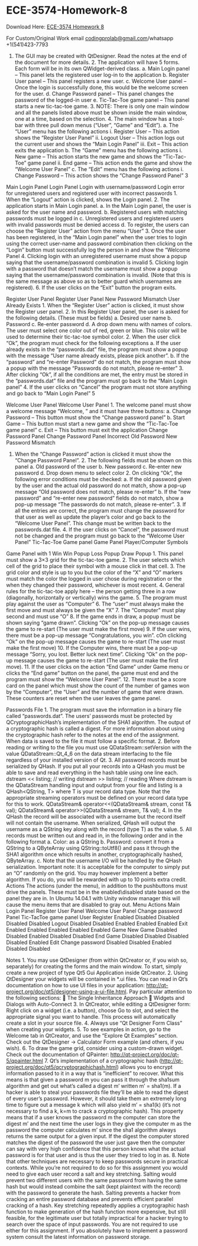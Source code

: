 # ECE-3574-Homework-8

Download Here: [ECE-3574 Homework 8](https://codingherolab.com/product/ece-3574-homework-8/)

For Custom/Original Work email codingprolab@gmail.com/whatsapp +1(541)423-7793

1. The GUI may be created with QtDesigner. Read the notes at the end of the document for more details. 2. The application will have 5 forms. Each form will be in its own QWidget-derived class. a. Main Login panel – This panel lets the registered user log-in to the application b. Register User panel – This panel registers a new user. c. Welcome User panel – Once the login is successfully done, this would be the welcome screen for the user. d. Change Password panel – This panel changes the password of the logged-in user e. Tic-Tac-Toe game panel – This panel starts a new tic-tac-toe game. 3. NOTE: There is only one main window and all the panels listed above must be shown inside the main window, one at a time, based on the selection. 4. The main window has a tool-bar with three pull down menus (“User”, “Game” and “Edit”). a. The “User” menu has the following actions i. Register User – This action shows the “Register User Panel” ii. Logout User – This action logs out the current user and shows the “Main Login Panel” iii. Exit – This action exits the application b. The “Game” menu has the following actions i. New game – This action starts the new game and shows the “Tic-Tac-Toe” game panel ii. End game – This action ends the game and show the “Welcome User Panel” c. The “Edit” menu has the following actions i. Change Password – This action shows the “Change Password Panel” 3

Main Login Panel Login Panel Login with username/password Login error for unregistered users and registered user with incorrect passwords 1. When the “Logout” action is clicked, shows the Login panel. 2. The application starts in Main Login panel. a. In the Main Login panel, the user is asked for the user name and password. b. Registered users with matching passwords must be logged in c. Unregistered users and registered users with invalid passwords must be denied access d. To register, the users can choose the “Register User” action from the menu “User” 3. Once the user has been registered, in the “Main Login panel” when the user tries to login using the correct user-name and password combination then clicking on the “Login” button must successfully log the person in and show the “Welcome Panel 4. Clicking login with an unregistered username must show a popup saying that the username/password combination is invalid 5. Clicking login with a password that doesn’t match the username must show a popup saying that the username/password combination is invalid. (Note that this is the same message as above so as to better guard which usernames are registered). 6. If the user clicks on the “Exit” button the program exits.

Register User Panel Register User Panel New Password Mismatch User Already Exists 1. When the “Register User” action is clicked, it must show the Register user panel. 2. In this Register User panel, the user is asked for the following details. (These must be fields) a. Desired user name b. Password c. Re-enter password d. A drop down menu with names of colors. The user must select one color out of red, green or blue. This color will be used to determine their tic-tac-toe symbol color. 2. When the user click “Ok”, the program must check for the following exceptions a. If the user already exists in the “passwords.dat” file, the program must show a popup with the message “User name already exists, please pick another”. b. If the “password” and “re-enter Password” do not match, the program must show a popup with the message “Passwords do not match, please re-enter” 3. After clicking “Ok”, if all the conditions are met, the entry must be stored in the “passwords.dat” file and the program must go back to the “Main Login panel” 4. If the user clicks on “Cancel” the program must not store anything and go back to “Main Login Panel” 5

Welcome User Panel Welcome User Panel 1. The welcome panel must show a welcome message “Welcome, ” and it must have three buttons: a. Change Password – This button must show the “Change password panel” b. Start Game – This button must start a new game and show the “Tic-Tac-Toe game panel” c. Exit – This button must exit the application Change Password Panel Change Password Panel Incorrect Old Password New Password Mismatch

1. When the “Change Password” action is clicked it must show the “Change Password Panel”. 2. The following fields must be shown on this panel a. Old password of the user b. New password c. Re-enter new password d. Drop down menu to select color 2. On clicking “Ok”, the following error conditions must be checked: a. If the old password given by the user and the actual old password do not match, show a pop-up message “Old password does not match, please re-enter” b. If the “new password” and “re-enter new password” fields do not match, show a pop-up message “The passwords do not match, please re-enter”. 3. If all the entries are correct, the program must change the password for that user as well as update the player’s color and go back to the “Welcome User Panel”. This change must be written back to the passwords.dat file. 4. If the user clicks on “Cancel”, the password must not be changed and the program must go back to the “Welcome User Panel” Tic-Tac-Toe Game panel Game Panel Player/Computer Symbols

Game Panel with 1 Win Win Popup Loss Popup Draw Popup 1. This panel must show a 3×3 grid for the tic-tac-toe game. 2. The user selects which cell of the grid to place their symbol with a mouse click in that cell. 3. The grid color and style is up to you but the color of the “X” and “O” markers must match the color the logged in user chose during registration or the when they changed their password, whichever is most recent. 4. General rules for the tic-tac-toe apply here – the person getting three in a row (diagonally, horizontally or vertically) wins the game. 5. The program must play against the user as “Computer” 6. The “user” must always make the first move and must always be given the “X” 7. The “Computer” must play second and must use “O” 8. If the game ends in draw, a popup must be shown saying “game drawn”. Clicking “Ok” on the pop-up message causes the game to re-start (The user must make the first move) 9. If the user wins, there must be a pop-up message “Congratulations, you win”. cOn clicking “Ok” on the pop-up message causes the game to re-start (The user must make the first move) 10. If the Computer wins, there must be a pop-up message “Sorry, you lost. Better luck next time”. Clicking “Ok” on the pop-up message causes the game to re-start (The user must make the first move). 11. If the user clicks on the action “End Game” under Game menu or clicks the “End game” button on the panel, the game must end and the program must show the “Welcome User Panel”. 12. There must be a score card on the panel which must show the count of the number of games won by the “Computer”, the “User” and the number of game that were drawn. These counters are reset when the user leaves the game panel.

Passwords File 1. The program must save the information in a binary file called “passwords.dat”. The users’ passwords must be protected by QCryptographicHash’s implementation of the SHA1 algorithm. The output of a cryptographic hash is called a digest. For more information about using the cryptographic hash refer to the notes at the end of the assignment. When data is saved to the file it must follow a specific format. 2. Before reading or writing to the file you must use QDataStream::setVersion with the value QDataStream::Qt_4_6 on the data stream interfacing to the file regardless of your installed version of Qt. 3. All password records must be serialized by QHash. If you put all your records into a QHash you must be able to save and read everything in the hash table using one line each. dstream << listing; // writing dstream >> listing; // reading Where dstream is the QDataStream handling input and output from your file and listing is a QHash<QString, T> where T is your record data type. Note that the appropriate streaming operators must be defined on your record data type for this to work. QDataStream& operator<<(QDataStream& stream, const T& val); QDataStream& operator>>(QDataStream& stream, T& val); 4. In the QHash the record will be associated with a username but the record itself will not contain the username. When serialized, QHash will output the username as a QString key along with the record (type T) as the value. 5. All records must be written out and read in, in the following order and in the following format a. Color: as a QString b. Password: convert it from a QString to a QByteArray using QString::toUtf8() and pass it through the SHA1 algorithm once which results in another, cryptographically hashed, QByteArray. c. Note that the username I/O will be handled by the QHash serialization. Important note: It is acceptable for the computer to simply put an “O” randomly on the grid. You may however implement a better algorithm. If you do, you will be rewarded with up to 10 points extra credit. Actions The actions (under the menu), in addition to the pushbuttons must drive the panels. These must be in the enabled\disabled state based on the panel they are in. In Ubuntu 14.04.1 with Unity window manager this will cause the menu items that are disabled to gray out. Menu Actions Main Login Panel Register User Panel Welcome User Panel Change password Panel Tic-TacToe game panel User Register Enabled Disabled Disabled Disabled Disabled Logout Disabled Disabled Enabled Enabled Enabled Exit Enabled Enabled Enabled Enabled Enabled Game New Game Disabled Disabled Enabled Disabled Disabled End Game Disabled Disabled Disabled Disabled Enabled Edit Change password Disabled Disabled Enabled Disabled Disabled

Notes 1. You may use QtDesigner (from within QtCreator or, if you wish so, separately) for creating the forms and the main window. To start, simply create a new project of type Qt5 Gui Application inside QtCreator. 2. Using QtDesigner your widgets will be contained in *.ui files. You can read in Qt’s documentation on how to use UI files in your application: http://qt-project.org/doc/qt5/designer-using-a-ui-file.html. Pay particular attention to the following sections:  The Single Inheritance Approach  Widgets and Dialogs with Auto-Connect 3. In QtCreator, while editing a QtDesigner form: Right click on a widget (i.e. a button), choose Go to slot, and select the appropriate signal you want to handle. This process will automatically create a slot in your source file. 4. Always use “Qt Designer Form Class” when creating your widgets. 5. To see examples in action, go to the Welcome tab in QtCreator, and use the “Explore Qt Examples” section. Check out the QtDesigner → Calculator Form example (and others, if you wish). 6. To draw the game grid, consider using a custom-drawn widget. Check out the documentation of QPainter: http://qt-project.org/doc/qt-5/qpainter.html 7. Qt’s implementation of a cryptographic hash (http://qt-project.org/doc/qt5/qcryptographichash.html) allows you to encrypt information passed to it in a way that is “inefficient” to recover. What this means is that given a password m you can pass it through the sha1sum algorithm and get out what’s called a digest m’ written m’ = sha1(m). If a hacker is able to steal your passwords file they’ll be able to read the digest of every user’s password. However, it should take them an extremely long time to figure out a message k which will also yield m’ = sha1(k) (it’s not necessary to find a k, k=m to crack a cryptographic hash). This property means that if a user knows the password m the computer can store the digest m’ and the next time the user logs in they give the computer m as the password the computer calculates m’ since the sha1 algorithm always returns the same output for a given input. If the digest the computer stored matches the digest of the password the user just gave then the computer can say with very high confidence that this person knows what the actual password is for that user and is thus the user they tried to log in as. 8. Note that other techniques are necessary to keep passwords secure in practical contexts. While you’re not required to do so for this assignment you would need to give each user record a salt and key stretching. Salting would prevent two different users with the same password from having the same hash but would instead combine the salt (kept plaintext with the record) with the password to generate the hash. Salting prevents a hacker from cracking an entire password database and prevents efficient parallel cracking of a hash. Key stretching repeatedly applies a cryptographic hash function to make generation of the hash function more expensive, but still feasible, for the legitimate user but totally impractical for a hacker trying to search over the space of input passwords. You are not required to use either for this assignment. If you absolutely have to implement a password system consult the latest information on password storage.
